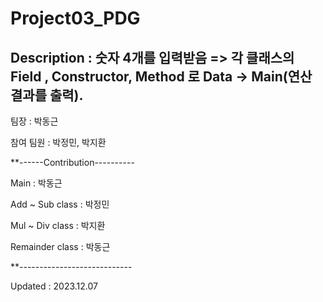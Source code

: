 # Project03_PDG





## Description : 숫자 4개를 입력받음 => 각 클래스의 Field , Constructor, Method 로 Data -> Main(연산 결과를 출력).

팀장 : 박동근 

참여 팀원 : 박정민, 박지환

**------Contribution----------

Main  : 박동근

Add ~ Sub class : 박정민

Mul ~ Div class  : 박지환

Remainder class  : 박동근

**----------------------------


Updated : 2023.12.07
